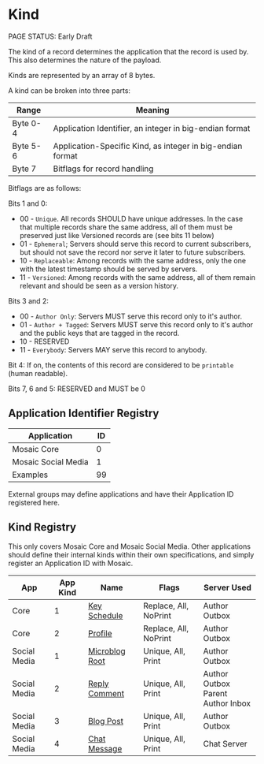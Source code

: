 # Kind

<status>PAGE STATUS: Early Draft</status>

The kind of a record determines the application that the record is used by.
This also determines the nature of the payload.

Kinds are represented by an array of 8 bytes.

A kind can be broken into three parts:

|Range|Meaning|
|-----|--------|
|Byte 0-4|Application Identifier, an integer in big-endian format|
|Byte 5-6|Application-Specific Kind, as integer in big-endian format|
|Byte 7|Bitflags for record handling|

Bitflags are as follows:

Bits 1 and 0:

* 00 - `Unique`. All records SHOULD have unique addresses. In the case that multiple
       records share the same address, all of them must be preserved just like
       Versioned records are (see bits 11 below)
* 01 - `Ephemeral`; Servers should serve this record to current subscribers, but
       should not save the record nor serve it later to future subscribers.
* 10 - `Replaceable`: Among records with the same address, only the one with the
       latest timestamp should be served by servers.
* 11 - `Versioned`: Among records with the same address, all of them remain relevant
       and should be seen as a version history.

Bits 3 and 2:

* 00 - `Author Only`: Servers MUST serve this record only to it's author.
* 01 - `Author + Tagged`: Servers MUST serve this record only to it's author and the
       public keys that are tagged in the record.
* 10 - RESERVED
* 11 - `Everybody`: Servers MAY serve this record to anybody.

Bit 4: If on, the contents of this record are considered to be `printable` (human readable).

Bits 7, 6 and 5: RESERVED and MUST be 0

## Application Identifier Registry

| Application |  ID   |
|-------------|-------|
| Mosaic Core |     0 |
| Mosaic Social Media |    1 |
| Examples |    99 |

External groups may define applications and have their Application ID registered here.

## Kind Registry

This only covers Mosaic Core and Mosaic Social Media. Other applications should define
their internal kinds within their own specifications, and simply register an Application
ID with Mosaic.


|App |App Kind|Name              |Flags             |Server Used|
|----|--------|------------------|------------------|-----------|
|Core| 1 |[Key Schedule](keyschedule.md)|Replace, All, NoPrint|Author Outbox|
|Core| 2 |[Profile](profile.md)|Replace, All, NoPrint|Author Outbox|
|Social Media| 1 |[Microblog Root](microblog.md)|Unique, All, Print |Author Outbox|
|Social Media| 2 |[Reply Comment](reply_comment.md)|Unique, All, Print |Author Outbox<br>Parent Author Inbox|
|Social Media| 3 |[Blog Post](blog.md)|Unique, All, Print |Author Outbox|
|Social Media| 4 |[Chat Message](chat.md)|Unique, All, Print |Chat Server|
